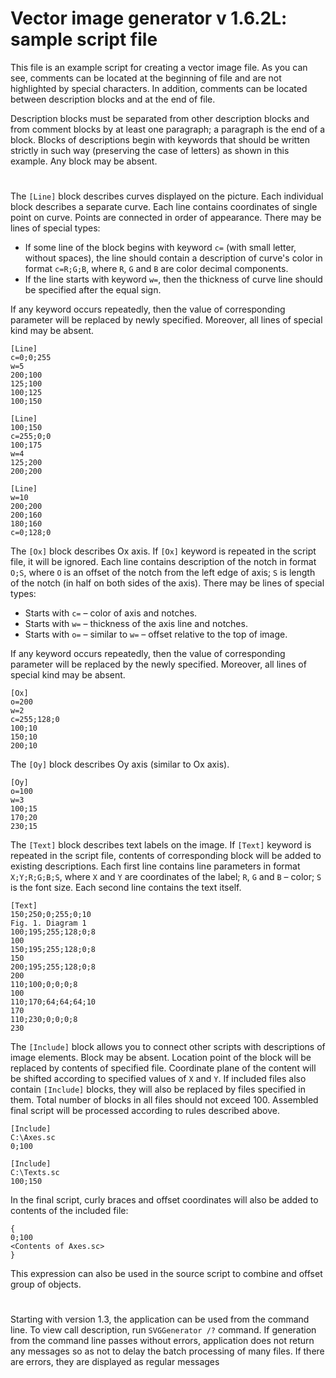 ﻿# Vector image generator v 1.6.2L: sample script file

This file is an example script for creating a vector image file. As you can see,
comments can be located at the beginning of file and are not highlighted by special
characters. In addition, comments can be located between description blocks
and at the end of file.

Description blocks must be separated from other description blocks and from comment
blocks by at least one paragraph; a paragraph is the end of a block. Blocks
of descriptions begin with keywords that should be written strictly in such way
(preserving the case of letters) as shown in this example. Any block may be absent.

#

The ```[Line]``` block describes curves displayed on the picture. Each individual
block describes a separate curve. Each line contains coordinates of single point
on curve. Points are connected in order of appearance. There may be lines
of special types:

- If some line of the block begins with keyword ```c=``` (with small letter,
without spaces), the line should contain a description of curve's color
in format ```c=R;G;B```, where ```R```, ```G``` and ```B``` are color decimal components.
- If the line starts with keyword ```w=```, then the thickness of curve line
should be specified after the equal sign.

If any keyword occurs repeatedly, then the value of corresponding parameter
will be replaced by newly specified. Moreover, all lines of special kind
may be absent.

```
[Line]
c=0;0;255
w=5
200;100
125;100
100;125
100;150

[Line]
100;150
c=255;0;0
100;175
w=4
125;200
200;200

[Line]
w=10
200;200
200;160
180;160
c=0;128;0
```
The ```[Ox]``` block describes Ox axis. If ```[Ox]``` keyword is repeated in the script file,
it will be ignored. Each line contains description of the notch in format ```O;S```,
where ```O``` is an offset of the notch from the left edge of axis; ```S``` is length
of the notch (in half on both sides of the axis). There may be lines of special types:

- Starts with ```c=``` – color of axis and notches.
- Starts with ```w=``` – thickness of the axis line and notches.
- Starts with ```o=``` – similar to ```w=``` – offset relative to the top of image.

If any keyword occurs repeatedly, then the value of corresponding parameter
will be replaced by the newly specified. Moreover, all lines of special kind
may be absent.

```
[Ox]
o=200
w=2
c=255;128;0
100;10
150;10
200;10
```
The ```[Oy]``` block describes Oy axis (similar to Ox axis).

```
[Oy]
o=100
w=3
100;15
170;20
230;15
```
The ```[Text]``` block describes text labels on the image. If ```[Text]``` keyword is repeated
in the script file, contents of corresponding block will be added to existing
descriptions. Each first line contains line parameters in format ```X;Y;R;G;B;S```,
where ```X``` and ```Y``` are coordinates of the label; ```R```, ```G``` and ```B``` – color;
```S``` is the font size. Each second line contains the text itself.

```
[Text]
150;250;0;255;0;10
Fig. 1. Diagram 1
100;195;255;128;0;8
100
150;195;255;128;0;8
150
200;195;255;128;0;8
200
110;100;0;0;0;8
100
110;170;64;64;64;10
170
110;230;0;0;0;8
230
```
The ```[Include]``` block allows you to connect other scripts with descriptions
of image elements. Block may be absent. Location point of the block
will be replaced by contents of specified file. Coordinate plane of the content
will be shifted according to specified values of ```X``` and ```Y```. If included files
also contain ```[Include]``` blocks, they will also be replaced by files specified
in them. Total number of blocks in all files should not exceed 100. Assembled
final script will be processed according to rules described above.

```
[Include]
C:\Axes.sc
0;100

[Include]
C:\Texts.sc
100;150

```
In the final script, curly braces and offset coordinates will also be added
to contents of the included file:

```
{
0;100
<Contents of Axes.sc>
}
```

This expression can also be used in the source script to combine and offset
group of objects.

#

Starting with version 1.3, the application can be used from the command line.
To view call description, run ```SVGGenerator /?``` command. If generation from
the command line passes without errors, application does not return any messages
so as not to delay the batch processing of many files. If there are errors,
they are displayed as regular messages

